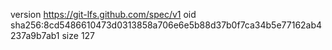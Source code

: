 version https://git-lfs.github.com/spec/v1
oid sha256:8cd5486610473d0313858a706e6e5b88d37b0f7ca34b5e77162ab4237a9b7ab1
size 127

